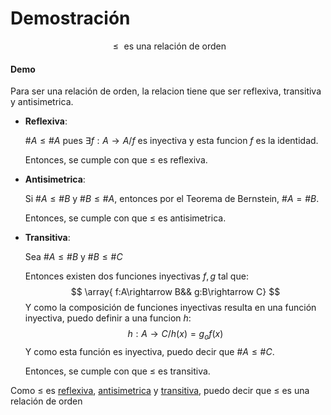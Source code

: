 # Demostración

$$
\le  \text{ es una relación de orden}
$$

#### Demo

Para ser una relación de orden, la relacion tiene que ser reflexiva, transitiva y antisimetrica.

- **Reflexiva**:

  $\#A\le \#A$ pues $\exists f:A\rightarrow A/ f\text{ es inyectiva}$ y esta funcion $f$ es la identidad.

  Entonces, se cumple con que $\le$ es reflexiva.

- **Antisimetrica**:

  Si $\#A \le \#B$ y $\#B \le \#A$, entonces por el Teorema de Bernstein, $\#A = \#B$.

  Entonces, se cumple con que $\le$ es antisimetrica.

- **Transitiva**:

  Sea $\#A \le \#B$ y $\#B \le \#C$

  Entonces existen dos funciones inyectivas $f,g$ tal que:
  $$
  \array{ f:A\rightarrow B&& g:B\rightarrow C}
  $$
  Y como la composición de funciones inyectivas resulta en una función inyectiva, puedo definir a una funcion $h$:
  $$
  h:A\rightarrow C/h(x)=g_of(x)
  $$
  Y como esta función es inyectiva, puedo decir que  $\#A \le \#C$.

  Entonces, se cumple con que $\le$ es transitiva.

Como $\le$ es <u>reflexiva</u>, <u>antisimetrica</u> y <u>transitiva</u>, puedo decir que $\le$ es una relación de orden